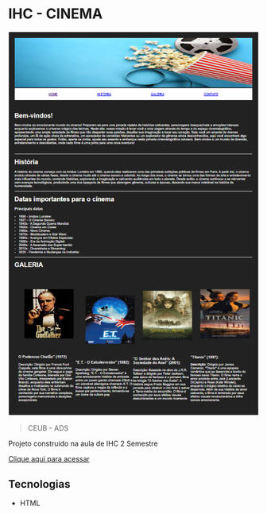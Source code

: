# IHC - CINEMA
![preview](./preview.png)

  >CEUB - ADS

Projeto construido na aula de IHC 2 Semestre

[Clique aqui para acessar](https://Laloonn.github.io/nlw)

## Tecnologias
- HTML



